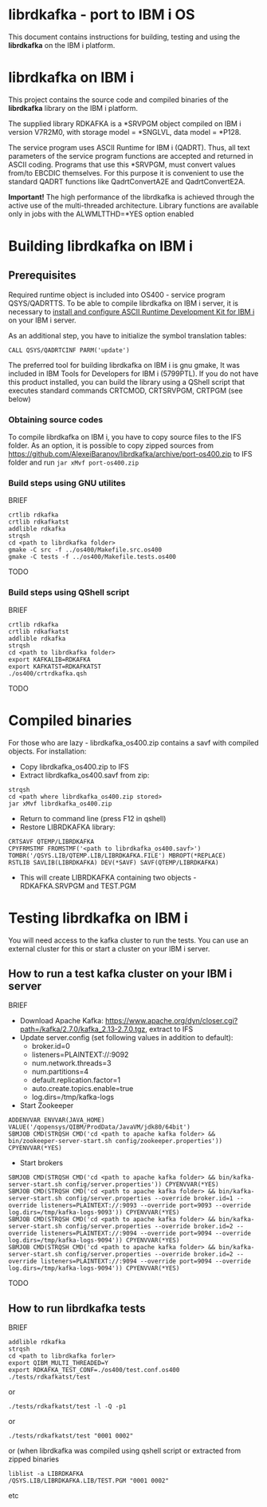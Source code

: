 librdkafka - port to IBM i OS
==================================================

This document contains instructions for building, testing and using the **librdkafka** on the IBM i platform.

# **librdkafka** on IBM i
This project contains the source code and compiled binaries of the **librdkafka** library on the IBM i platform.

The supplied library RDKAFKA is a *SRVPGM object compiled on IBM i version V7R2M0, with storage model = *SNGLVL, data model = *P128.

The service program uses ASCII Runtime for IBM i (QADRT). Thus, all text parameters of the service program functions are accepted and returned in ASCII coding. Programs that use this *SRVPGM, must convert values from/to EBCDIC themselves. For this purpose it is convenient to use the standard QADRT functions like QadrtConvertA2E and QadrtConvertE2A. 

**Important!** The high performance of the librdkafka is achieved through the active use of the multi-threaded architecture. Library functions are available only in jobs with the ALWMLTTHD=*YES option enabled 

# Building **librdkafka** on IBM i

## Prerequisites
Required runtime object is included into OS400 - service program QSYS/QADRTTS. To be able to compile librdkafka on IBM i server, 
it is necessary to [install and configure ASCII Runtime Development Kit for IBM i](https://www.ibm.com/support/pages/node/6258183#devkit) on your IBM i server.

As an additional step, you have to initialize the symbol translation tables: 

```
CALL QSYS/QADRTCINF PARM('update')
```

The preferred tool for building librdkafka on IBM i is gnu gmake, It was included in IBM Tools for Developers for IBM i (5799PTL).
If you do not have this product installed, you can build the library using a QShell script that executes standard commands CRTCMOD, CRTSRVPGM, CRTPGM (see below)

### Obtaining source codes
To compile librdkafka on IBM i, you have to copy source files to the IFS folder. As an option, it is possible to copy zipped sources from https://github.com/AlexeiBaranov/librdkafka/archive/port-os400.zip to IFS folder and run `jar xMvf port-os400.zip`

### Build steps using GNU utilites
BRIEF
```
crtlib rdkafka
crtlib rdkafkatst
addlible rdkafka
strqsh
cd <path to librdkafka folder>
gmake -C src -f ../os400/Makefile.src.os400 
gmake -C tests -f ../os400/Makefile.tests.os400 
```
TODO

### Build steps using QShell script
BRIEF
```
crtlib rdkafka
crtlib rdkafkatst
addlible rdkafka
strqsh
cd <path to librdkafka folder>
export KAFKALIB=RDKAFKA
export KAFKATST=RDKAFKATST
./os400/crtrdkafka.qsh
```
TODO

# Compiled binaries
For those who are lazy - librdkafka_os400.zip contains a savf with compiled objects. For installation: 
* Copy librdkafka_os400.zip to IFS
* Extract librdkafka_os400.savf from zip:
```
strqsh
cd <path where librdkafka_os400.zip stored>
jar xMvf librdkafka_os400.zip
```
* Return to command line (press F12 in qshell)
* Restore LIBRDKAFKA library:
```
CRTSAVF QTEMP/LIBRDKAFKA
CPYFRMSTMF FROMSTMF('<path to librdkafka_os400.savf>') TOMBR('/QSYS.LIB/QTEMP.LIB/LIBRDKAFKA.FILE') MBROPT(*REPLACE)
RSTLIB SAVLIB(LIBRDKAFKA) DEV(*SAVF) SAVF(QTEMP/LIBRDKAFKA)
```
* This will create LIBRDKAFKA containing two objects - RDKAFKA.SRVPGM and TEST.PGM

# Testing **librdkafka** on IBM i
You will need access to the kafka cluster to run the tests. You can use an external cluster for this or start a cluster on your IBM i server. 

## How to run a test kafka cluster on your IBM i server
BRIEF
* Download Apache Kafka: https://www.apache.org/dyn/closer.cgi?path=/kafka/2.7.0/kafka_2.13-2.7.0.tgz, extract to IFS
* Update server.config (set following values in addition to default):
  * broker.id=0
  * listeners=PLAINTEXT://:9092
  * num.network.threads=3
  * num.partitions=4              
  * default.replication.factor=1  
  * auto.create.topics.enable=true
  * log.dirs=/tmp/kafka-logs
* Start Zookeeper
```
ADDENVVAR ENVVAR(JAVA_HOME) VALUE('/qopensys/QIBM/ProdData/JavaVM/jdk80/64bit')
SBMJOB CMD(STRQSH CMD('cd <path to apache kafka folder> && bin/zookeeper-server-start.sh config/zookeeper.properties')) CPYENVVAR(*YES)
```
* Start brokers
```
SBMJOB CMD(STRQSH CMD('cd <path to apache kafka folder> && bin/kafka-server-start.sh config/server.properties')) CPYENVVAR(*YES)
SBMJOB CMD(STRQSH CMD('cd <path to apache kafka folder> && bin/kafka-server-start.sh config/server.properties --override broker.id=1 --override listeners=PLAINTEXT://:9093 --override port=9093 --override log.dirs=/tmp/kafka-logs-9093')) CPYENVVAR(*YES)
SBMJOB CMD(STRQSH CMD('cd <path to apache kafka folder> && bin/kafka-server-start.sh config/server.properties --override broker.id=2 --override listeners=PLAINTEXT://:9094 --override port=9094 --override log.dirs=/tmp/kafka-logs-9094')) CPYENVVAR(*YES) 
SBMJOB CMD(STRQSH CMD('cd <path to apache kafka folder> && bin/kafka-server-start.sh config/server.properties --override broker.id=2 --override listeners=PLAINTEXT://:9094 --override port=9094 --override log.dirs=/tmp/kafka-logs-9094')) CPYENVVAR(*YES) 
```
TODO

## How to run librdkafka tests
BRIEF
```
addlible rdkafka
strqsh
cd <path to librdkafka forler>
export QIBM_MULTI_THREADED=Y
export RDKAFKA_TEST_CONF=./os400/test.conf.os400
./tests/rdkafkatst/test
```
or
```
./tests/rdkafkatst/test -l -Q -p1
```
or
```
./tests/rdkafkatst/test "0001 0002"
```
or (when librdkafka was compiled using qshell script or extracted from zipped binaries
```
liblist -a LIBRDKAFKA
/QSYS.LIB/LIBRDKAFKA.LIB/TEST.PGM "0001 0002"
```
etc
